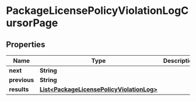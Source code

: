 
# PackageLicensePolicyViolationLogCursorPage

## Properties
Name | Type | Description | Notes
------------ | ------------- | ------------- | -------------
**next** | **String** |  |  [optional]
**previous** | **String** |  |  [optional]
**results** | [**List&lt;PackageLicensePolicyViolationLog&gt;**](PackageLicensePolicyViolationLog.md) |  | 



